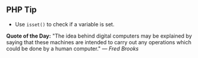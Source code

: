 ## PHP Tip
- Use `isset()` to check if a variable is set.  

**Quote of the Day:** "The idea behind digital computers may be explained by saying that these machines are intended to carry out any operations which could be done by a human computer." — *Fred Brooks*  
